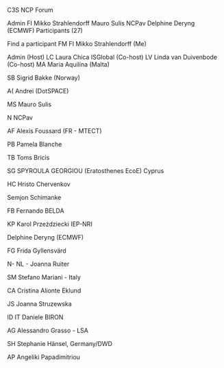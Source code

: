 C3S NCP Forum

Admin
FI Mikko Strahlendorff
Mauro Sulis
NCPav
Delphine Deryng (ECMWF)
Participants (27)

Find a participant
FM
FI Mikko Strahlendorff
 (Me)

Admin
 (Host)
LC
Laura Chica ISGlobal
 (Co-host)
LV
Linda van Duivenbode
 (Co-host)
MA
Maria Aquilina (Malta)
 
SB
Sigrid Bakke (Norway)
 
A(
Andrei (DotSPACE)
 
MS
Mauro Sulis
 
N
NCPav
 
AF
Alexis Foussard (FR - MTECT)
 
PB
Pamela Blanche
 
TB
Toms Bricis
 
SG
SPYROULA GEORGIOU (Eratosthenes EcoE) Cyprus
 
HC
Hristo Chervenkov
 

Semjon Schimanke
 
FB
Fernando BELDA
 
KP
Karol Przeździecki IEP-NRI
 

Delphine Deryng (ECMWF)
 
FG
Frida Gyllensvärd
 
N-
NL - Joanna Ruiter
 
SM
Stefano Mariani - Italy
 
CA
Cristina Alionte Eklund
 
JS
Joanna Struzewska
 
ID
IT Daniele BIRON
 
AG
Alessandro Grasso - LSA
 
SH
Stephanie Hänsel, Germany/DWD
 
AP
Angeliki Papadimitriou
 
